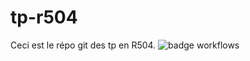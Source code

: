 # tp-r504
Ceci est le répo git des tp en R504.
![badge workflows](https://github.com/Swazard/tp-r504/actions/workflows/pytest.yml/badge.svg)
